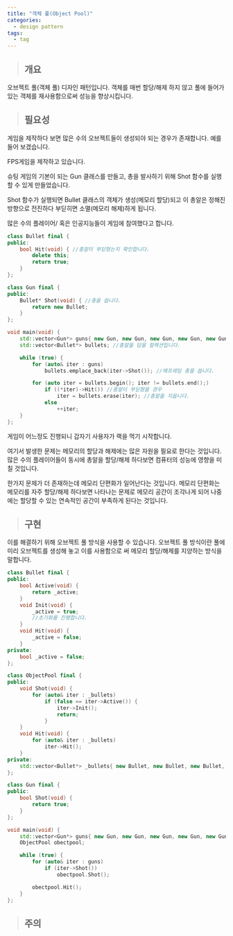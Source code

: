 ```yaml
---
title: "객체 풀(Object Pool)"
categories:
  - design pattern
tags:
  - tag
---
```


> ## 개요

오브젝트 풀(객체 풀) 디자인 패턴입니다.
객체를 매번 할당/해제 하지 않고 풀에 들어가 있는 객체를 재사용함으로써 성능을 향상시킵니다.
> ## 필요성

게임을 제작하다 보면 많은 수의 오브젝트들이 생성되야 되는 경우가 존재합니다.
예를 들어 보겠습니다.

FPS게임을 제작하고 있습니다.

슈팅 게임의 기본이 되는 Gun 클래스를 만들고,
총을 발사하기 위해 Shot 함수를 실행 할 수 있게 만들었습니다.

Shot 함수가 실행되면 Bullet 클래스의 객체가 생성(메모리 할당)되고 이 총알은
정해진 방향으로 전진하다 부딛히면 소멸(메모리 해제)하게 됩니다.

많은 수의 플레이어/ 혹은 인공지능들이 게임에 참여했다고 합니다.
```cpp
class Bullet final {
public:
	bool Hit(void) { //총알이 부딛혔는지 확인합니다.
		delete this;
		return true;
	}
};
```
```cpp
class Gun final {
public:
	Bullet* Shot(void) { //총을 쏩니다.
		return new Bullet;
	}
};
```
```cpp
void main(void) {
	std::vector<Gun*> guns{ new Gun, new Gun, new Gun, new Gun, new Gun }; //총이 5개 있습니다.
	std::vector<Bullet*> bullets; //총알을 담을 컬렉션입니다.

	while (true) {
		for (auto& iter : guns)
			bullets.emplace_back(iter->Shot()); //매프레임 총을 쏩니다.

		for (auto iter = bullets.begin(); iter != bullets.end();)
			if ((*iter)->Hit()) //총알이 부딛혔을 경우
				iter = bullets.erase(iter); //총알을 지웁니다.
			else
				++iter;
	}
};
```
게임이 어느정도 진행되니 갑자기 사용자가 랙을 먹기 시작합니다.

여기서 발생한 문제는
메모리의 할당과 해제에는 많은 자원을 필요로 한다는 것입니다.
많은 수의 플레이어들이 동시에 총알을 할당/해제 하다보면 컴퓨터의 성능에 영향을 미칠 것입니다.

한가지 문제가 더 존재하는데
메모리 단편화가 일어난다는 것입니다. 메모리 단편화는 메모리를 자주 할당/해제 하다보면 나타나는 문제로
메모리 공간이 조각나게 되어 나중에는 할당할 수 있는 연속적인 공간이 부족하게 된다는 것입니다.
> ## 구현

이를 해결하기 위해 오브젝트 풀 방식을 사용할 수 있습니다.
오브젝트 풀 방식이란 풀에 미리 오브젝트를 생성해 놓고 이를 사용함으로 써
메모리 할당/해제를 지양하는 방식을 말합니다.
```cpp
class Bullet final {
public:
	bool Active(void) {
		return _active;
	}
	void Init(void) {
		_active = true;
		//초기화를 진행합니다.
	}
	void Hit(void) {
		_active = false;
	}
private:
	bool _active = false;
};
```
```cpp
class ObjectPool final {
public:
	void Shot(void) {
		for (auto& iter : _bullets)
			if (false == iter->Active()) {
				iter->Init();
				return;
			}
	}
	void Hit(void) {
		for (auto& iter : _bullets)
			iter->Hit();
	}
private:
	std::vector<Bullet*> _bullets{ new Bullet, new Bullet, new Bullet, new Bullet, new Bullet };
};
```
```cpp
class Gun final {
public:
	bool Shot(void) {
		return true;
	}
};
```
```cpp
void main(void) {
	std::vector<Gun*> guns{ new Gun, new Gun, new Gun, new Gun, new Gun };
	ObjectPool obectpool;

	while (true) {
		for (auto& iter : guns)
			if (iter->Shot())
				obectpool.Shot();

		obectpool.Hit();
	}
};
```
> ## 주의
